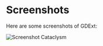 # Screenshots

Here are some screenshots of GDExt:

![Screenshot Cataclysm](https://imgur.com/PtSI2TV)